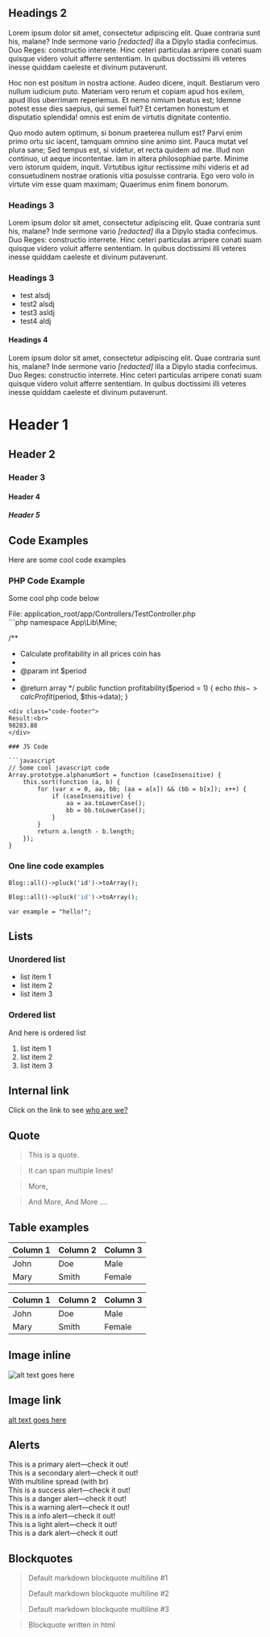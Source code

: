 ## Headings 2

Lorem ipsum dolor sit amet, consectetur adipiscing elit. Quae contraria sunt his, malane? Inde sermone vario <i>[redacted]</i> illa a Dipylo stadia confecimus. Duo Reges: constructio interrete. Hinc ceteri particulas arripere conati suam quisque videro voluit afferre sententiam. In quibus doctissimi illi veteres inesse quiddam caeleste et divinum putaverunt.

Hoc non est positum in nostra actione. Audeo dicere, inquit. Bestiarum vero nullum iudicium puto. Materiam vero rerum et copiam apud hos exilem, apud illos uberrimam reperiemus. Et nemo nimium beatus est; Idemne potest esse dies saepius, qui semel fuit? Et certamen honestum et disputatio splendida! omnis est enim de virtutis dignitate contentio.

Quo modo autem optimum, si bonum praeterea nullum est? Parvi enim primo ortu sic iacent, tamquam omnino sine animo sint. Pauca mutat vel plura sane; Sed tempus est, si videtur, et recta quidem ad me. Illud non continuo, ut aeque incontentae. Iam in altera philosophiae parte. Minime vero istorum quidem, inquit. Virtutibus igitur rectissime mihi videris et ad consuetudinem nostrae orationis vitia posuisse contraria. Ego vero volo in virtute vim esse quam maximam; Quaerimus enim finem bonorum.

### Headings 3

Lorem ipsum dolor sit amet, consectetur adipiscing elit. Quae contraria sunt his, malane? Inde sermone vario <i>[redacted]</i> illa a Dipylo stadia confecimus. Duo Reges: constructio interrete. Hinc ceteri particulas arripere conati suam quisque videro voluit afferre sententiam. In quibus doctissimi illi veteres inesse quiddam caeleste et divinum putaverunt.

### Headings 3

- test alsdj
- test2 alsdj
- test3 asldj
- test4 aldj

#### Headings 4

Lorem ipsum dolor sit amet, consectetur adipiscing elit. Quae contraria sunt his, malane? Inde sermone vario <i>[redacted]</i> illa a Dipylo stadia confecimus. Duo Reges: constructio interrete. Hinc ceteri particulas arripere conati suam quisque videro voluit afferre sententiam. In quibus doctissimi illi veteres inesse quiddam caeleste et divinum putaverunt.

# Header 1
## Header 2
### Header 3
#### Header 4
##### Header 5

## Code Examples

Here are some cool code examples

### PHP Code Example

Some cool php code below

<div class="code-header">
File: application_root/app/Controllers/TestController.php
</div>
```php
namespace App\Lib\Mine;

/**
 * Calculate profitability in all prices coin has
 *
 * @param int $period
 *
 * @return array
 */
public function profitability($period = 1)
{
    echo $this->calcProfit($period, $this->data);
}
```
<div class="code-footer">
Result:<br>
98283.88
</div>

### JS Code

```javascript
// Some cool javascript code
Array.prototype.alphanumSort = function (caseInsensitive) {
    this.sort(function (a, b) {
        for (var x = 0, aa, bb; (aa = a[x]) && (bb = b[x]); x++) {
            if (caseInsensitive) {
                aa = aa.toLowerCase();
                bb = bb.toLowerCase();
            }
        }
        return a.length - b.length;
    });
}
```

### One line code examples

``` Blog::all()->pluck('id')->toArray(); ```

```php
Blog::all()->pluck('id')->toArray();
```

`var example = "hello!";`

## Lists

### Unordered list

- list item 1
- list item 2
- list item 3

### Ordered list

And here is ordered list

1. list item 1
2. list item 2
3. list item 3

## Internal link

Click on the link to see [who are we?](/about)

## Quote

> This is a quote.

> It can span multiple lines!

> More,

> And More,
> And More ....

## Table examples

| Column 1 | Column 2 | Column 3 |
| -------- | -------- | -------- |
| John     | Doe      | Male     |
| Mary     | Smith    | Female   |


| Column 1 | Column 2 | Column 3 |
| -------- | -------- | -------- |
| John | Doe | Male |
| Mary | Smith | Female |

## Image inline

![alt text goes here](https://picsum.photos/800/600?random)

## Image link

[alt text goes here](https://picsum.photos/800/600?random)

## Alerts

<div class="alert alert-primary">
  This is a primary alert—check it out!
</div>
<div class="alert alert-secondary">
  This is a secondary alert—check it out!
  <br>
  With multiline spread (with br)
</div>
<div class="alert alert-success">
  This is a success alert—check it out!
</div>
<div class="alert alert-danger">
  This is a danger alert—check it out!
</div>
<div class="alert alert-warning">
  This is a warning alert—check it out!
</div>
<div class="alert alert-info">
  This is a info alert—check it out!
</div>
<div class="alert alert-light">
  This is a light alert—check it out!
</div>
<div class="alert alert-dark">
  This is a dark alert—check it out!
</div>

## Blockquotes

> Default markdown blockquote multiline #1
>
> Default markdown blockquote multiline #2
>
> Default markdown blockquote multiline #3

<blockquote>
  Blockquote written in html
</blockquote>